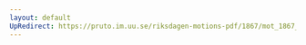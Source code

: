 ```yaml
---
layout: default
UpRedirect: https://pruto.im.uu.se/riksdagen-motions-pdf/1867/mot_1867__ak__223/mot_1867__ak__223-001.pdf
---
```


